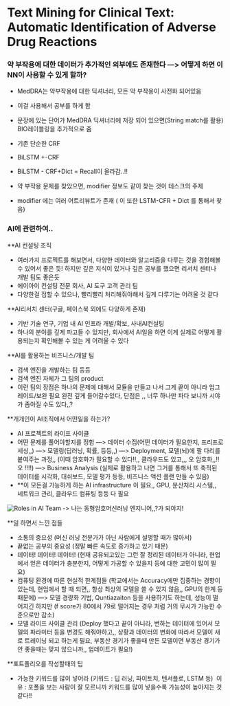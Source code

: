 # Text Mining for Clinical Text: Automatic Identification of Adverse Drug Reactions

### 약 부작용에 대한 데이터가 추가적인 외부에도 존재한다 —> 어떻게 하면 이 NN이 사용할 수 있게 할까?
- MedDRA는 약부작용에 대한 딕셔너리, 모든 약 부작용이 사전화 되어있음
- 이걸 사용해서 공부를 하게 함
- 문장에 있는 단어가 MedDRA 딕셔너리에 저장 되어 있으면(String match를 활용) BIO레이블링을 추가적으로 줌

- 기존 단순한 CRF
- BiLSTM +-CRF
- BiLSTM - CRF+Dict = Recall이 올라감..!!

- 약 부작용 문제를 찾았으면, modifier 정보도 같이 찾는 것이 테스크의 주제
- modifier 에는 여러 어트리뷰트가 존재 ( 이 또한 LSTM-CFR + Dict 를 통해서 찾음)

### AI에 관련하여..
**AI 컨설팅 조직 
- 여러가지 프로젝트를 해보면서, 다양한 데이터와 알고리즘을 다루는 것을 경험해볼 수 있어서 좋은 듯! 하지만 깊은 지식이 있거나 깊은 공부를 했으면 리서치 센터나 개발 팀도 좋은듯
- 에이아이 컨설팅 전문 회사, AI 도구 고객 관리 팀
- 다양한걸 접할 수 있으나, 빨리빨리 처리해줘야해서 깊게 다루기는 어려울 것 같다


**AI리서치 센터(구글, 페이스북 외에도 다양하게 존재)
- 기반 기술 연구, 기업 내 AI 인프라 개발/확보, 사내AI컨설팅
- 하나의 분야를 깊게 파고들 수 있지만, 회사에서 AI일을 하면 이게 실제로 어떻게 활용되는지 확인해볼 수 있는 게 어려울 수 있다

**AI를 활용하는 비즈니스/개발 팀
- 검색 엔진을 개발하는 팀 등등
- 검색 엔진 자체가 그 팀의 product
- 이런 팀의 장점은 하나의 문제에 대해서 모듈을 만들고 나서 그게 끝이 아니라 업그레이드/보완 필요 완전 깊게 들어갈수있다, 단점은 ,, 너무 하나만 파다 보니까 시야가 좁아질 수도 있다,,?

**개개인이 AI조직에서 어떤일을 하는가?
- AI 프로젝트의 라이프 사이클
- 어떤 문제를 풀어야할지를 정함 
—> 데이터 수집(어떤 데이터가 필요한지, 프리프로세싱,,) 
—> 모델링(딥러닝, 확률, 등등,,) 
—> Deployment, 모델(뇌)에 팔 다리를 븉여주는 과정,, (이때 암호화가 필요할 수 있다!!,, 클라우드도 있고,,, 오 암호화,,!! 오 !!!!) 
—> Business Analysis (실제로 활용하고 나면 그거를 통해서 또 축적된 데이터를 시각화, 대쉬보드, 모델 평가 등등, 비즈니스 액션 플랜 만들 수 있음)
- **이 모든걸 가능하게 하는 AI infrastructure 이 필요,, GPU, 분산처리 시스템,, 네트워크 관리, 클라우드 컴퓨팅 등등 다 필요

![Roles in AI Team](https://workera.ai/resources/assets/images/roles/Roles-in-an-AI-team.png)
-> 나는 동형암호머신러닝 엔지니어,,?가 되야지!

**일 하면서 느낀 점들
- 소통의 중요성 (머신 러닝 전문가가 아닌 사람에게 설명할 때가 많아서)
- 끝없는 공부의 중요성 (정말 빠른 속도로 증가하고 있기 때문)
- 데이터! 데이터! 데이터! (현재 공유되고있는 그런 잘 정리된 데이터가 아니라, 현업에서 얻은 데이터가 충분한지, 어떻게 가공할 수 있을지 등에 대한 고민이 많이 필요)
- 컴퓨팅 환경에 따른 현실적 한계점들 (학교에서는 Accuracy에만 집중하는 경향이 있는데, 현업에서 할 때 되면,, 항상 최상의 모델을 쓸 수 있지 않음,, GPU의 한계 등 때문에) —> 모델 경량화 기법, Quntiazaiton 등을 사용하기도 하는데, 성능이 떨어지긴 하지만 (f score가 80에서 79로 떨어지는 경우 처럼 거의 무시가 가능한 수준으로만 감소)
- 모델 라이프 사이클 관리 (Deploy 했다고 끝이 아니라, 변하는 데이터에 있어서 모델의 파라미터 등을 변경도 해줘야하고,, 상황과 데이터의 변화에 따라서 모델이 새로 트레이닝 되고 하는게 필요, 부동산 경기가 좋을때 만든 모델이면 부동산 경기가 안 좋을때는 맞지 않으니까,, 업데이트가 필요!)

**포트폴리오를 작성할때의 팁
- 가능한 키워드를 많이 넣어라 (키워드 : 딥 러닝, 파이토치, 텐서플로, LSTM 등)  이유 : 포폴을 보는 사람이 잘 모르니까 키워드를 많이 넣을수록 가능성이 높아지는 것 같다!!

